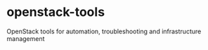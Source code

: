 openstack-tools
===============

OpenStack tools for automation, troubleshooting and infrastructure management
